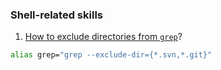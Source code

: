 ### Shell-related skills

1. [How to exclude directories from `grep`](https://stackoverflow.com/questions/6565471/how-can-i-exclude-directories-from-grep-r)?

```Bash
alias grep="grep --exclude-dir={*.svn,*.git}"
```
